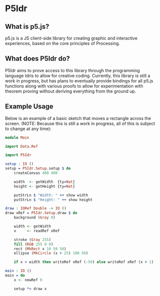# P5Idr 

## What is p5.js?

p5.js is a JS client-side library for creating graphic and interactive experiences, based on the core 
principles of Processing.

## What does P5Idr do?

P5Idr aims to prove access to this library through the programming language Idris to allow for creative 
coding. Currently, this library is still a work in progress, but has plans to eventually provide bindings 
for all p5.js functions along with various proofs to allow for experimentation with theorem proving without
deriving everything from the ground up.

## Example Usage

Below is an example of a basic sketch that moves a rectangle across the screen. (NOTE: Because this is still
a work in progress, all of this is subject to change at any time):

```idris
module Main

import Data.Ref

import P5Idr

setup : IO ()
setup = P5Idr.Setup.setup $ do 
    createCanvas 400 400

    width  <- getWidth  {ty=Nat}
    height <- getHeight {ty=Nat}

    putStrLn $ "Width: " ++ show width
    putStrLn $ "Height: " ++ show height

draw : IORef Double -> IO ()
draw xRef = P5Idr.Setup.draw $ do 
    background (Gray 0)

    width <- getWidth
    x     <- readRef xRef

    stroke (Gray 255)
    fill (RGB 255 0 0)
    rect (MkRect x 10 50 50)
    ellipse (MkCircle (x + 25) 100 50)

    if x > width then writeRef xRef (-50) else writeRef xRef (x + 1)

main : IO ()
main = do 
    x <- newRef 0

    setup *> draw x
```

